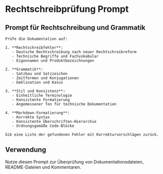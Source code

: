 # Rechtschreibprüfung Prompt

## Prompt für Rechtschreibung und Grammatik

```
Prüfe die Dokumentation auf:

1. **Rechtschreibfehler**:
   - Deutsche Rechtschreibung nach neuer Rechtschreibreform
   - Technische Begriffe und Fachvokabular
   - Eigennamen und Produktbezeichnungen

2. **Grammatik**:
   - Satzbau und Satzzeichen
   - Zeitformen und Konjugationen
   - Deklination und Kasus

3. **Stil und Konsistenz**:
   - Einheitliche Terminologie
   - Konsistente Formatierung
   - Angemessener Ton für technische Dokumentation

4. **Markdown-Formatierung**:
   - Korrekte Syntax
   - Konsistente Überschriften-Hierarchie
   - Ordnungsgemäße Code-Blöcke

Gib eine Liste der gefundenen Fehler mit Korrekturvorschlägen zurück.
```

## Verwendung

Nutze diesen Prompt zur Überprüfung von Dokumentationsdateien, README-Dateien und Kommentaren.